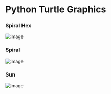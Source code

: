 # Python Turtle Graphics
### Spiral Hex
![image](https://user-images.githubusercontent.com/76539058/165774721-f63629fb-d1a9-48c1-b587-3e5ff8e5e399.png)
### Spiral
![image](https://user-images.githubusercontent.com/76539058/165774731-4e3d8f6f-b051-4e15-93fb-373696b5a6b1.png)
### Sun
![image](https://user-images.githubusercontent.com/76539058/165774740-9e90f410-4372-4ef8-8c85-b400db28441f.png)
